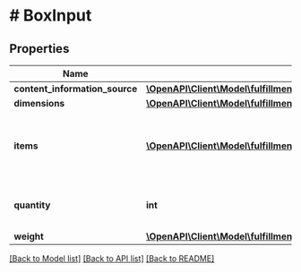 # # BoxInput

## Properties

Name | Type | Description | Notes
------------ | ------------- | ------------- | -------------
**content_information_source** | [**\OpenAPI\Client\Model\fulfillmentInbound\BoxContentInformationSource**](BoxContentInformationSource.md) |  |
**dimensions** | [**\OpenAPI\Client\Model\fulfillmentInbound\Dimensions**](Dimensions.md) |  |
**items** | [**\OpenAPI\Client\Model\fulfillmentInbound\ItemInput[]**](ItemInput.md) | The items and their quantity in the box. This must be empty if the box &#x60;contentInformationSource&#x60; is &#x60;BARCODE_2D&#x60; or &#x60;MANUAL_PROCESS&#x60;. | [optional]
**quantity** | **int** | The number of containers where all other properties like weight or dimensions are identical. |
**weight** | [**\OpenAPI\Client\Model\fulfillmentInbound\Weight**](Weight.md) |  |

[[Back to Model list]](../../README.md#models) [[Back to API list]](../../README.md#endpoints) [[Back to README]](../../README.md)
